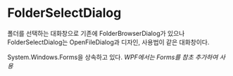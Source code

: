 # FolderSelectDialog

폴더를 선택하는 대화창으로 기존에 FolderBrowserDialog가 있으나 
FolderSelectDialog는 OpenFileDialog과 디자인, 사용법이 같은 대화창이다.

System.Windows.Forms을 상속하고 있다. _WPF에서는 Forms를 참초 추가하여 사용_
